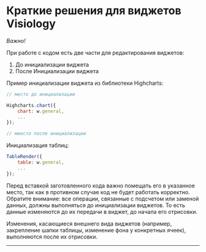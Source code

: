 # Краткие решения для виджетов Visiology

*Важно!*

При работе с кодом есть две части для редактирования виджетов:
1. До инициализации виджета
2. После Инициализации виджета

Пример инициализации виджета из библиотеки Highcharts:
```javascript
// место до инициализации

Highcharts.chart({
    chart: w.general,
    ...
});

// меесто после инициализации
```

Инициализация таблиц: 
```javascript
TableRender({
    table: w.general,
    ...
});
```

Перед вставкой заготовленного кода важно помещать его в указанное место, так как в противном случае код не будет работать корректно. Обратите внимание: все операции, связанные с подсчетом или заменой данных, должны выполняться до инициализации виджетов. То есть данные изменяются до их передачи в виджет, до начала его отрисовки.

Изменения, касающиеся внешнего вида виджетов (например, закрепление шапки таблицы, изменение фона у конкретных ячеек), выполняются после их отрисовки.

---
